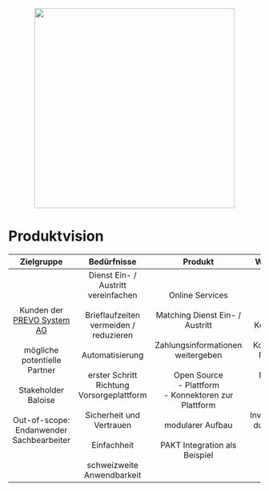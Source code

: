 
[comment]: # (created with https://www.tablesgenerator.com/markdown_tables)

<div align="center"><img src="https://www.prevo.ch/images/prevo/prevo-logo.svg" width="400"></div>

# Produktvision

|                                           Zielgruppe                                          |                                                                                                                         Bedürfnisse                                                                                                                        |                                                                                                           Produkt                                                                                                          |                                                                      Wirtschaftlichkeit                                                                      |
|:---------------------------------------------------------------------------------------------:|:----------------------------------------------------------------------------------------------------------------------------------------------------------------------------------------------------------------------------------------------------------:|:--------------------------------------------------------------------------------------------------------------------------------------------------------------------------------------------------------------------------:|:------------------------------------------------------------------------------------------------------------------------------------------------------------:|
| Kunden der [PREVO System AG](https://www.prevo.ch) <br><br> mögliche potentielle Partner <br><br> Stakeholder Baloise<br><br>Out-of-scope: Endanwender Sachbearbeiter | Dienst Ein- / Austritt vereinfachen <br><br> Brieflaufzeiten vermeiden / reduzieren <br><br> Automatisierung <br><br> erster Schritt Richtung Vorsorgeplattform <br><br> Sicherheit und Vertrauen <br><br> Einfachheit <br><br> schweizweite Anwendbarkeit | Online Services <br><br> Matching Dienst Ein- / Austritt <br><br> Zahlungsinformationen weitergeben <br><br> Open Source<br> - Plattform<br> - Konnektoren zur Plattform <br><br> modularer Aufbau <br><br> PAKT Integration als Beispiel | Kostenreduzierung <br><br> Kosten auf mehrere Partner verteilen <br><br> Freemium > free 2k/a Anfragen<br> <br><br> Investitionssicherheit durch Open Source |
